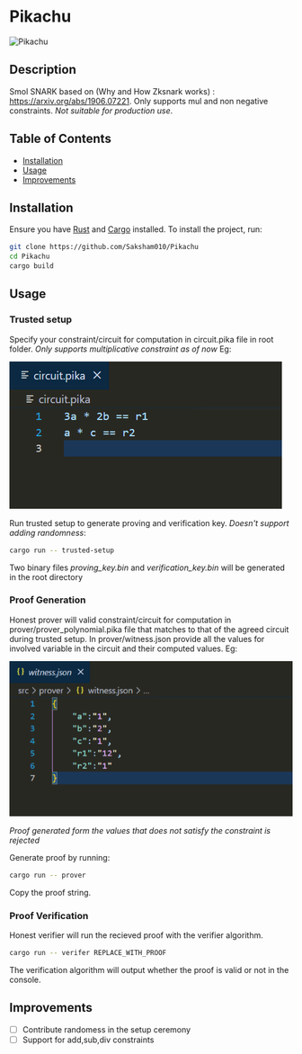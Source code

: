 # Pikachu
![Pikachu](assets/pikachu.png)

## Description
Smol SNARK based on (Why and How Zksnark works) : https://arxiv.org/abs/1906.07221. Only supports mul and non negative constraints. *Not suitable for production use*.

## Table of Contents
- [Installation](#installation)
- [Usage](#usage)
- [Improvements](#improvements)

## Installation
Ensure you have [Rust](https://www.rust-lang.org/tools/install) and [Cargo](https://doc.rust-lang.org/cargo/) installed. To install the project, run:
```bash
git clone https://github.com/Saksham010/Pikachu
cd Pikachu
cargo build 
```

## Usage

### Trusted setup
Specify your constraint/circuit for computation in circuit.pika file in root folder. *Only supports multiplicative constraint as of now* Eg:

![Pikachu](assets/circuit.png)

Run trusted setup to generate proving and verification key. *Doesn't support adding randomness*:
```bash
cargo run -- trusted-setup
```
Two binary files *proving_key.bin* and *verification_key.bin* will be generated in the root directory

### Proof Generation
Honest prover will valid constraint/circuit for computation in prover/prover_polynomial.pika file that matches to that of the agreed circuit during trusted setup. In prover/witness.json provide all the values for involved variable in the circuit and their computed values. Eg:

![Pikachu](assets/witness.png)

*Proof generated form the values that does not satisfy the constraint is rejected*

Generate proof by running:
```bash
cargo run -- prover
```
Copy the proof string.

### Proof Verification
Honest verifier will run the recieved proof with the verifier algorithm.
```bash
cargo run -- verifer REPLACE_WITH_PROOF
```
The verification algorithm will output whether the proof is valid or not in the console.

## Improvements
- [ ] Contribute randomess in the setup ceremony
- [ ] Support for add,sub,div constraints